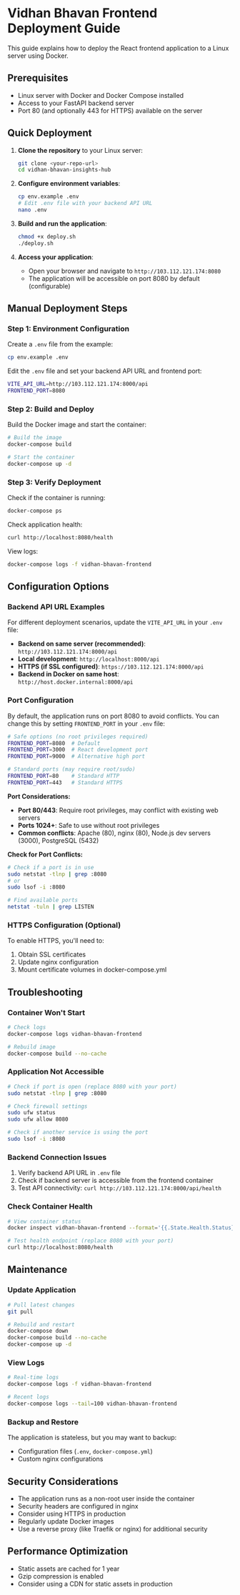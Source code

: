 # Vidhan Bhavan Frontend Deployment Guide

This guide explains how to deploy the React frontend application to a Linux server using Docker.

## Prerequisites

- Linux server with Docker and Docker Compose installed
- Access to your FastAPI backend server
- Port 80 (and optionally 443 for HTTPS) available on the server

## Quick Deployment

1. **Clone the repository** to your Linux server:
   ```bash
   git clone <your-repo-url>
   cd vidhan-bhavan-insights-hub
   ```

2. **Configure environment variables**:
   ```bash
   cp env.example .env
   # Edit .env file with your backend API URL
   nano .env
   ```

3. **Build and run the application**:
   ```bash
   chmod +x deploy.sh
   ./deploy.sh
   ```

4. **Access your application**:
   - Open your browser and navigate to `http://103.112.121.174:8080`
   - The application will be accessible on port 8080 by default (configurable)

## Manual Deployment Steps

### Step 1: Environment Configuration

Create a `.env` file from the example:
```bash
cp env.example .env
```

Edit the `.env` file and set your backend API URL and frontend port:
```bash
VITE_API_URL=http://103.112.121.174:8000/api
FRONTEND_PORT=8080
```

### Step 2: Build and Deploy

Build the Docker image and start the container:
```bash
# Build the image
docker-compose build

# Start the container
docker-compose up -d
```

### Step 3: Verify Deployment

Check if the container is running:
```bash
docker-compose ps
```

Check application health:
```bash
curl http://localhost:8080/health
```

View logs:
```bash
docker-compose logs -f vidhan-bhavan-frontend
```

## Configuration Options

### Backend API URL Examples

For different deployment scenarios, update the `VITE_API_URL` in your `.env` file:

- **Backend on same server (recommended)**: `http://103.112.121.174:8000/api`
- **Local development**: `http://localhost:8000/api`
- **HTTPS (if SSL configured)**: `https://103.112.121.174:8000/api`
- **Backend in Docker on same host**: `http://host.docker.internal:8000/api`

### Port Configuration

By default, the application runs on port 8080 to avoid conflicts. You can change this by setting `FRONTEND_PORT` in your `.env` file:

```bash
# Safe options (no root privileges required)
FRONTEND_PORT=8080  # Default
FRONTEND_PORT=3000  # React development port
FRONTEND_PORT=9000  # Alternative high port

# Standard ports (may require root/sudo)
FRONTEND_PORT=80    # Standard HTTP
FRONTEND_PORT=443   # Standard HTTPS
```

**Port Considerations:**
- **Port 80/443**: Require root privileges, may conflict with existing web servers
- **Ports 1024+**: Safe to use without root privileges
- **Common conflicts**: Apache (80), nginx (80), Node.js dev servers (3000), PostgreSQL (5432)

**Check for Port Conflicts:**
```bash
# Check if a port is in use
sudo netstat -tlnp | grep :8080
# or
sudo lsof -i :8080

# Find available ports
netstat -tuln | grep LISTEN
```

### HTTPS Configuration (Optional)

To enable HTTPS, you'll need to:
1. Obtain SSL certificates
2. Update nginx configuration
3. Mount certificate volumes in docker-compose.yml

## Troubleshooting

### Container Won't Start
```bash
# Check logs
docker-compose logs vidhan-bhavan-frontend

# Rebuild image
docker-compose build --no-cache
```

### Application Not Accessible
```bash
# Check if port is open (replace 8080 with your port)
sudo netstat -tlnp | grep :8080

# Check firewall settings
sudo ufw status
sudo ufw allow 8080

# Check if another service is using the port
sudo lsof -i :8080
```

### Backend Connection Issues
1. Verify backend API URL in `.env` file
2. Check if backend server is accessible from the frontend container
3. Test API connectivity: `curl http://103.112.121.174:8000/api/health`

### Check Container Health
```bash
# View container status
docker inspect vidhan-bhavan-frontend --format='{{.State.Health.Status}}'

# Test health endpoint (replace 8080 with your port)
curl http://localhost:8080/health
```

## Maintenance

### Update Application
```bash
# Pull latest changes
git pull

# Rebuild and restart
docker-compose down
docker-compose build --no-cache
docker-compose up -d
```

### View Logs
```bash
# Real-time logs
docker-compose logs -f vidhan-bhavan-frontend

# Recent logs
docker-compose logs --tail=100 vidhan-bhavan-frontend
```

### Backup and Restore
The application is stateless, but you may want to backup:
- Configuration files (`.env`, `docker-compose.yml`)
- Custom nginx configurations

## Security Considerations

- The application runs as a non-root user inside the container
- Security headers are configured in nginx
- Consider using HTTPS in production
- Regularly update Docker images
- Use a reverse proxy (like Traefik or nginx) for additional security

## Performance Optimization

- Static assets are cached for 1 year
- Gzip compression is enabled
- Consider using a CDN for static assets in production